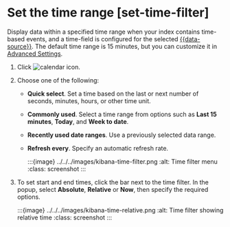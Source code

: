 # Set the time range [set-time-filter]

Display data within a specified time range when your index contains time-based events, and a time-field is configured for the selected [{{data-source}}](../../../explore-analyze/find-and-organize/data-views.md). The default time range is 15 minutes, but you can customize it in [Advanced Settings](kibana://docs/reference/advanced-settings.md).

1. Click ![calendar icon](../../../images/kibana-time-filter-icon.png "").
2. Choose one of the following:

    * **Quick select**. Set a time based on the last or next number of seconds, minutes, hours, or other time unit.
    * **Commonly used**. Select a time range from options such as **Last 15 minutes**, **Today**, and **Week to date**.
    * **Recently used date ranges**. Use a previously selected data range.
    * **Refresh every**. Specify an automatic refresh rate.

        :::{image} ../../../images/kibana-time-filter.png
        :alt: Time filter menu
        :class: screenshot
        :::

3. To set start and end times, click the bar next to the time filter. In the popup, select **Absolute**, **Relative** or **Now**, then specify the required options.

    :::{image} ../../../images/kibana-time-relative.png
    :alt: Time filter showing relative time
    :class: screenshot
    :::



